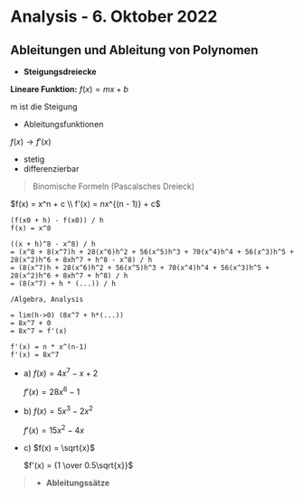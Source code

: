 # Analysis - 6. Oktober 2022

## Ableitungen und Ableitung von Polynomen

- **Steigungsdreiecke**

**Lineare Funktion:** $f(x) = mx + b$

m ist die Steigung

- Ableitungsfunktionen

$f(x) \to f'(x)$

- stetig
- differenzierbar

> Binomische Formeln (Pascalsches Dreieck)

$f(x) = x^n + c \\ f'(x) = nx^{(n - 1)} + c$

```
(f(x0 + h) - f(x0)) / h
f(x) = x^8

((x + h)^8 - x^8) / h
= (x^8 + 8(x^7)h + 28(x^6)h^2 + 56(x^5)h^3 + 70(x^4)h^4 + 56(x^3)h^5 + 28(x^2)h^6 + 8xh^7 + h^8 - x^8) / h
= (8(x^7)h + 28(x^6)h^2 + 56(x^5)h^3 + 70(x^4)h^4 + 56(x^3)h^5 + 28(x^2)h^6 + 8xh^7 + h^8) / h
= (8(x^7) + h * (...)) / h

/Algebra, Analysis

= lim(h->0) (8x^7 + h*(...))
= 8x^7 + 0
= 8x^7 = f'(x)

f'(x) = n * x^(n-1)
f'(x) = 8x^7
```

- a) $f(x) = 4x^7 - x + 2$

  $f'(x) = 28x^6 - 1$

- b) $f(x) = 5x^3 - 2x^2$

  $f'(x) = 15x^2 - 4x$

- c) $f(x) = \sqrt{x}$

  $f'(x) = {1 \over 0.5\sqrt{x}}$

> - **Ableitungssätze**
